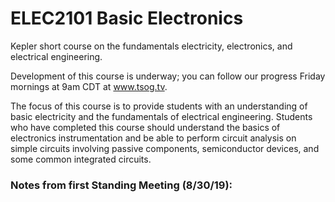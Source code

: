 # ELEC2101 Basic Electronics
Kepler short course on the fundamentals electricity, electronics, and electrical engineering.

Development of this course is underway; you can follow our progress Friday mornings at 9am CDT at www.tsog.tv.

The focus of this course is to provide students with an understanding of basic electricity and the fundamentals of electrical engineering. Students who have completed this course should understand the basics of electronics instrumentation and be able to perform circuit analysis on simple circuits involving passive components, semiconductor devices, and some common integrated circuits.

### Notes from first Standing Meeting (8/30/19):
